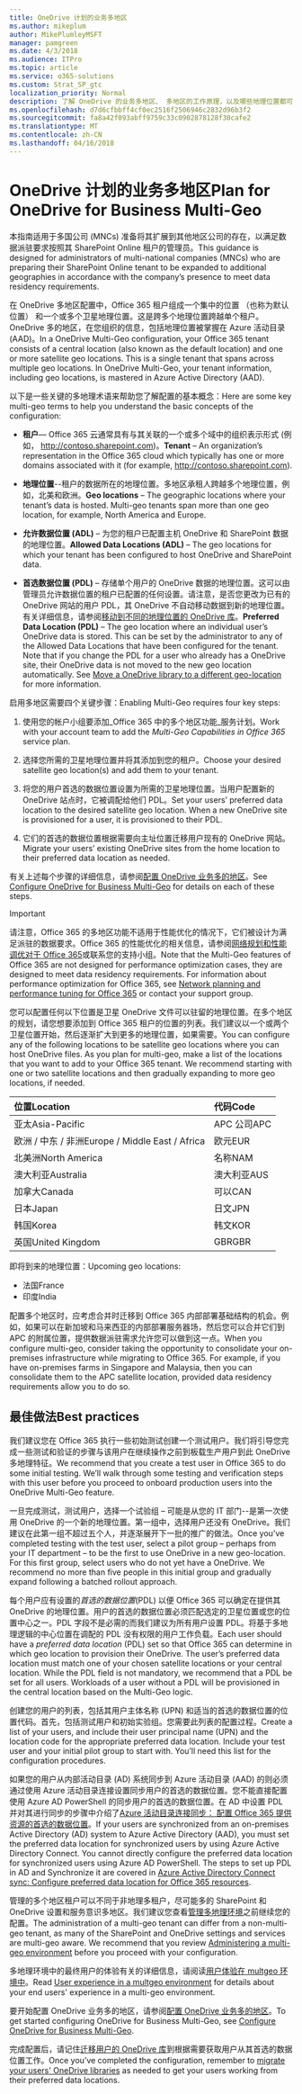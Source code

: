 ```yaml
---
title: OneDrive 计划的业务多地区
ms.author: mikeplum
author: MikePlumleyMSFT
manager: pamgreen
ms.date: 4/3/2018
ms.audience: ITPro
ms.topic: article
ms.service: o365-solutions
ms.custom: Strat_SP_gtc
localization_priority: Normal
description: 了解 OneDrive 的业务多地区、 多地区的工作原理，以及哪些地理位置都可用于数据存储。
ms.openlocfilehash: d7d6cfbbff4cf0ec2516f2506946c2832d96b3f2
ms.sourcegitcommit: fa8a42f093abff9759c33c0902878128f30cafe2
ms.translationtype: MT
ms.contentlocale: zh-CN
ms.lasthandoff: 04/16/2018
---
```

# <a name="plan-for-onedrive-for-business-multi-geo"></a><span data-ttu-id="d57b8-103">OneDrive 计划的业务多地区</span><span class="sxs-lookup"><span data-stu-id="d57b8-103">Plan for OneDrive for Business Multi-Geo</span></span>

<span data-ttu-id="d57b8-104">本指南适用于多国公司 (MNCs) 准备将其扩展到其他地区公司的存在，以满足数据派驻要求按照其 SharePoint Online 租户的管理员。</span><span class="sxs-lookup"><span data-stu-id="d57b8-104">This guidance is designed for administrators of multi-national companies (MNCs) who are preparing their SharePoint Online tenant to be expanded to additional geographies in accordance with the company’s presence to meet data residency requirements.</span></span>

<span data-ttu-id="d57b8-p101">在 OneDrive 多地区配置中，Office 365 租户组成一个集中的位置 （也称为默认位置） 和一个或多个卫星地理位置。这是跨多个地理位置跨越单个租户。OneDrive 多的地区，在您组织的信息，包括地理位置被掌握在 Azure 活动目录 (AAD)。</span><span class="sxs-lookup"><span data-stu-id="d57b8-p101">In a OneDrive Multi-Geo configuration, your Office 365 tenant consists of a central location (also known as the default location) and one or more satellite geo locations. This is a single tenant that spans across multiple geo locations. In OneDrive Multi-Geo, your tenant information, including geo locations, is mastered in Azure Active Directory (AAD).</span></span> 

<span data-ttu-id="d57b8-108">以下是一些关键的多地理术语来帮助您了解配置的基本概念：</span><span class="sxs-lookup"><span data-stu-id="d57b8-108">Here are some key multi-geo terms to help you understand the basic concepts of the configuration:</span></span>

-   <span data-ttu-id="d57b8-109">**租户**— Office 365 云通常具有与其关联的一个或多个域中的组织表示形式 (例如， http://contoso.sharepoint.com)。</span><span class="sxs-lookup"><span data-stu-id="d57b8-109">**Tenant** – An organization’s representation in the Office 365 cloud which typically has one or more domains associated with it (for example, http://contoso.sharepoint.com).</span></span> 

-   <span data-ttu-id="d57b8-p102">**地理位置**--租户的数据所在的地理位置。多地区承租人跨越多个地理位置，例如，北美和欧洲。</span><span class="sxs-lookup"><span data-stu-id="d57b8-p102">**Geo locations** – The geographic locations where your tenant’s data is hosted. Multi-geo tenants span more than one geo location, for example, North America and Europe.</span></span>

-   <span data-ttu-id="d57b8-112">**允许数据位置 (ADL)** – 为您的租户已配置主机 OneDrive 和 SharePoint 数据的地理位置。</span><span class="sxs-lookup"><span data-stu-id="d57b8-112">**Allowed Data Locations (ADL)** – The geo locations for which your tenant has been configured to host OneDrive and SharePoint data.</span></span>

-   <span data-ttu-id="d57b8-p103">**首选数据位置 (PDL)** – 存储单个用户的 OneDrive 数据的地理位置。这可以由管理员允许数据位置的租户已配置的任何设置。请注意，是否您更改为已有的 OneDrive 网站的用户 PDL，其 OneDrive 不自动移动数据到新的地理位置。有关详细信息，请参阅[移动到不同的地理位置的 OneDrive 库](move-onedrive-between-geo-locations.md)。</span><span class="sxs-lookup"><span data-stu-id="d57b8-p103">**Preferred Data Location (PDL)** – The geo location where an individual user’s OneDrive data is stored. This can be set by the administrator to any of the Allowed Data Locations that have been configured for the tenant. Note that if you change the PDL for a user who already has a OneDrive site, their OneDrive data is not moved to the new geo location automatically. See [Move a OneDrive library to a different geo-location](move-onedrive-between-geo-locations.md) for more information.</span></span>

<span data-ttu-id="d57b8-117">启用多地区需要四个关键步骤：</span><span class="sxs-lookup"><span data-stu-id="d57b8-117">Enabling Multi-Geo requires four key steps:</span></span>

1.  <span data-ttu-id="d57b8-118">使用您的帐户小组要添加_Office 365 中的多个地区功能_服务计划。</span><span class="sxs-lookup"><span data-stu-id="d57b8-118">Work with your account team to add the _Multi-Geo Capabilities in Office 365_ service plan.</span></span>

2.  <span data-ttu-id="d57b8-119">选择您所需的卫星地理位置并将其添加到您的租户。</span><span class="sxs-lookup"><span data-stu-id="d57b8-119">Choose your desired satellite geo location(s) and add them to your tenant.</span></span>

3.  <span data-ttu-id="d57b8-p104">将您的用户首选的数据位置设置为所需的卫星地理位置。当用户配置新的 OneDrive 站点时，它被调配给他们 PDL。</span><span class="sxs-lookup"><span data-stu-id="d57b8-p104">Set your users’ preferred data location to the desired satellite geo location. When a new OneDrive site is provisioned for a user, it is provisioned to their PDL.</span></span>

4.  <span data-ttu-id="d57b8-122">它们的首选的数据位置根据需要向主址位置迁移用户现有的 OneDrive 网站。</span><span class="sxs-lookup"><span data-stu-id="d57b8-122">Migrate your users’ existing OneDrive sites from the home location to their preferred data location as needed.</span></span>

<span data-ttu-id="d57b8-123">有关上述每个步骤的详细信息，请参阅[配置 OneDrive 业务多的地区](multi-geo-tenant-configuration.md)。</span><span class="sxs-lookup"><span data-stu-id="d57b8-123">See [Configure OneDrive for Business Multi-Geo](multi-geo-tenant-configuration.md) for details on each of these steps.</span></span>

> [!IMPORTANT]
> <span data-ttu-id="d57b8-p105">请注意，Office 365 的多地区功能不适用于性能优化的情况下，它们被设计为满足派驻的数据要求。Office 365 的性能优化的相关信息，请参阅[网络规划和性能调优对于 Office 365](https://support.office.com/article/e5f1228c-da3c-4654-bf16-d163daee8848)或联系您的支持小组。</span><span class="sxs-lookup"><span data-stu-id="d57b8-p105">Note that the Multi-Geo features of Office 365 are not designed for performance optimization cases, they are designed to meet data residency requirements. For information about performance optimization for Office 365, see [Network planning and performance tuning for Office 365](https://support.office.com/article/e5f1228c-da3c-4654-bf16-d163daee8848) or contact your support group.</span></span>

<span data-ttu-id="d57b8-p106">您可以配置任何以下位置是卫星 OneDrive 文件可以驻留的地理位置。在多个地区的规划，请您想要添加到 Office 365 租户的位置的列表。我们建议以一个或两个卫星位置开始，然后逐渐扩大到更多的地理位置，如果需要。</span><span class="sxs-lookup"><span data-stu-id="d57b8-p106">You can configure any of the following locations to be satellite geo locations where you can host OneDrive files. As you plan for multi-geo, make a list of the locations that you want to add to your Office 365 tenant. We recommend starting with one or two satellite locations and then gradually expanding to more geo locations, if needed.</span></span>

<table>
<thead>
<tr class="header">
<th align="left"><span data-ttu-id="d57b8-129"><strong>位置</strong></span><span class="sxs-lookup"><span data-stu-id="d57b8-129"><strong>Location</strong></span></span></th>
<th align="left"><span data-ttu-id="d57b8-130"><strong>代码</strong></span><span class="sxs-lookup"><span data-stu-id="d57b8-130"><strong>Code</strong></span></span></th>
</tr>
</thead>
<tbody>
<tr class="odd">
<td align="left"><span data-ttu-id="d57b8-131">亚太</span><span class="sxs-lookup"><span data-stu-id="d57b8-131">Asia-Pacific</span></span></td>
<td align="left"><span data-ttu-id="d57b8-132">APC 公司</span><span class="sxs-lookup"><span data-stu-id="d57b8-132">APC</span></span></td>
</tr>
<tr class="even">
<td align="left"><span data-ttu-id="d57b8-133">欧洲 / 中东 / 非洲</span><span class="sxs-lookup"><span data-stu-id="d57b8-133">Europe / Middle East / Africa</span></span></td>
<td align="left"><span data-ttu-id="d57b8-134">欧元</span><span class="sxs-lookup"><span data-stu-id="d57b8-134">EUR</span></span></td>
</tr>
<tr class="odd">
<td align="left"><span data-ttu-id="d57b8-135">北美洲</span><span class="sxs-lookup"><span data-stu-id="d57b8-135">North America</span></span></td>
<td align="left"><span data-ttu-id="d57b8-136">名称</span><span class="sxs-lookup"><span data-stu-id="d57b8-136">NAM</span></span></td>
</tr>
<tr class="even">
<td align="left"><span data-ttu-id="d57b8-137">澳大利亚</span><span class="sxs-lookup"><span data-stu-id="d57b8-137">Australia</span></span></td>
<td align="left"><span data-ttu-id="d57b8-138">澳大利亚</span><span class="sxs-lookup"><span data-stu-id="d57b8-138">AUS</span></span></td>
</tr>
<tr class="odd">
<td align="left"><span data-ttu-id="d57b8-139">加拿大</span><span class="sxs-lookup"><span data-stu-id="d57b8-139">Canada</span></span></td>
<td align="left"><span data-ttu-id="d57b8-140">可以</span><span class="sxs-lookup"><span data-stu-id="d57b8-140">CAN</span></span></td>
</tr>
<tr class="odd">
<td align="left"><span data-ttu-id="d57b8-141">日本</span><span class="sxs-lookup"><span data-stu-id="d57b8-141">Japan</span></span></td>
<td align="left"><span data-ttu-id="d57b8-142">日文</span><span class="sxs-lookup"><span data-stu-id="d57b8-142">JPN</span></span></td>
</tr>
<tr class="even">
<td align="left"><span data-ttu-id="d57b8-143">韩国</span><span class="sxs-lookup"><span data-stu-id="d57b8-143">Korea</span></span></td>
<td align="left"><span data-ttu-id="d57b8-144">韩文</span><span class="sxs-lookup"><span data-stu-id="d57b8-144">KOR</span></span></td>
</tr>
<tr class="odd">
<td align="left"><span data-ttu-id="d57b8-145">英国</span><span class="sxs-lookup"><span data-stu-id="d57b8-145">United Kingdom</span></span></td>
<td align="left"><span data-ttu-id="d57b8-146">GBR</span><span class="sxs-lookup"><span data-stu-id="d57b8-146">GBR</span></span></td>
</tr>
</tbody>
</table>

<span data-ttu-id="d57b8-147">即将到来的地理位置：</span><span class="sxs-lookup"><span data-stu-id="d57b8-147">Upcoming geo locations:</span></span>
  
- <span data-ttu-id="d57b8-148">法国</span><span class="sxs-lookup"><span data-stu-id="d57b8-148">France</span></span>
- <span data-ttu-id="d57b8-149">印度</span><span class="sxs-lookup"><span data-stu-id="d57b8-149">India</span></span>

<span data-ttu-id="d57b8-p107">配置多个地区时，应考虑合并时迁移到 Office 365 内部部署基础结构的机会。例如，如果可以在新加坡和马来西亚的内部部署服务器场，然后您可以合并它们到 APC 的附属位置，提供数据派驻需求允许您可以做到这一点。</span><span class="sxs-lookup"><span data-stu-id="d57b8-p107">When you configure multi-geo, consider taking the opportunity to consolidate your on-premises infrastructure while migrating to Office 365. For example, if you have on-premises farms in Singapore and Malaysia, then you can consolidate them to the APC satellite location, provided data residency requirements allow you to do so.</span></span>

## <a name="best-practices"></a><span data-ttu-id="d57b8-152">最佳做法</span><span class="sxs-lookup"><span data-stu-id="d57b8-152">Best practices</span></span>

<span data-ttu-id="d57b8-p108">我们建议您在 Office 365 执行一些初始测试创建一个测试用户。我们将引导您完成一些测试和验证的步骤与该用户在继续操作之前到板载生产用户到此 OneDrive 多地理特征。</span><span class="sxs-lookup"><span data-stu-id="d57b8-p108">We recommend that you create a test user in Office 365 to do some initial testing. We’ll walk through some testing and verification steps with this user before you proceed to onboard production users into the OneDrive Multi-Geo feature.</span></span>

<span data-ttu-id="d57b8-p109">一旦完成测试，测试用户，选择一个试验组 – 可能是从您的 IT 部门--是第一次使用 OneDrive 的一个新的地理位置。第一组中，选择用户还没有 OneDrive。我们建议在此第一组不超过五个人，并逐渐展开下一批的推广的做法。</span><span class="sxs-lookup"><span data-stu-id="d57b8-p109">Once you’ve completed testing with the test user, select a pilot group – perhaps from your IT department – to be the first to use OneDrive in a new geo-location. For this first group, select users who do not yet have a OneDrive. We recommend no more than five people in this initial group and gradually expand following a batched rollout approach.</span></span>

<span data-ttu-id="d57b8-p110">每个用户应有设置的*首选的数据位置*(PDL) 以便 Office 365 可以确定在提供其 OneDrive 的地理位置。用户的首选的数据位置必须匹配选定的卫星位置或您的位置中心之一。PDL 字段不是必需的而我们建议为所有用户设置 PDL。将基于多地理逻辑的中心位置在调配的 PDL 没有权限的用户工作负载。</span><span class="sxs-lookup"><span data-stu-id="d57b8-p110">Each user should have a *preferred data location* (PDL) set so that Office 365 can determine in which geo location to provision their OneDrive. The user’s preferred data location must match one of your chosen satellite locations or your central location. While the PDL field is not mandatory, we recommend that a PDL be set for all users. Workloads of a user without a PDL will be provisioned in the central location based on the Multi-Geo logic.</span></span>   

<span data-ttu-id="d57b8-p111">创建您的用户的列表，包括其用户主体名称 (UPN) 和适当的首选的数据位置的位置代码。首先，包括测试用户和初始实验组。您需要此列表的配置过程。</span><span class="sxs-lookup"><span data-stu-id="d57b8-p111">Create a list of your users, and include their user principal name (UPN) and the location code for the appropriate preferred data location. Include your test user and your initial pilot group to start with. You’ll need this list for the configuration procedures.</span></span>

<span data-ttu-id="d57b8-p112">如果您的用户从内部活动目录 (AD) 系统同步到 Azure 活动目录 (AAD) 的则必须通过使用 Azure 活动目录连接设置同步用户的首选的数据位置。您不能直接配置使用 Azure AD PowerShell 的同步用户的首选的数据位置。在 AD 中设置 PDL 并对其进行同步的步骤中介绍了[Azure 活动目录连接同步： 配置 Office 365 提供资源的首选的数据位置](https://docs.microsoft.com/en-us/azure/active-directory/connect/active-directory-aadconnectsync-feature-preferreddatalocation)。</span><span class="sxs-lookup"><span data-stu-id="d57b8-p112">If your users are synchronized from an on-premises Active Directory (AD) system to Azure Active Directory (AAD), you must set the preferred data location for synchronized users by using Azure Active Directory Connect. You cannot directly configure the preferred data location for synchronized users using Azure AD PowerShell. The steps to set up PDL in AD and Synchronize it are covered in [Azure Active Directory Connect sync: Configure preferred data location for Office 365 resources](https://docs.microsoft.com/en-us/azure/active-directory/connect/active-directory-aadconnectsync-feature-preferreddatalocation).</span></span>

<span data-ttu-id="d57b8-p113">管理的多个地区租户可以不同于非地理多租户，尽可能多的 SharePoint 和 OneDrive 设置和服务意识多地区。我们建议您查看[管理多地理环境](administering-a-multi-geo-environment.md)之前继续您的配置。</span><span class="sxs-lookup"><span data-stu-id="d57b8-p113">The administration of a multi-geo tenant can differ from a non-multi-geo tenant, as many of the SharePoint and OneDrive settings and services are multi-geo aware. We recommend that you review [Administering a multi-geo environment](administering-a-multi-geo-environment.md) before you proceed with your configuration.</span></span>

<span data-ttu-id="d57b8-170">多地理环境中的最终用户的体验有关的详细信息，请阅读[用户体验在 multgeo 环境中](multi-geo-user-experience.md)。</span><span class="sxs-lookup"><span data-stu-id="d57b8-170">Read [User experience in a multgeo environment](multi-geo-user-experience.md) for details about your end users' experience in a multi-geo environment.</span></span>

<span data-ttu-id="d57b8-171">要开始配置 OneDrive 业务多的地区，请参阅[配置 OneDrive 业务多的地区](multi-geo-tenant-configuration.md)。</span><span class="sxs-lookup"><span data-stu-id="d57b8-171">To get started configuring OneDrive for Business Multi-Geo, see [Configure OneDrive for Business Multi-Geo](multi-geo-tenant-configuration.md).</span></span>

<span data-ttu-id="d57b8-172">完成配置后，请记住[迁移用户的 OneDrive 库](move-onedrive-between-geo-locations.md)到根据需要获取用户从其首选的数据位置工作。</span><span class="sxs-lookup"><span data-stu-id="d57b8-172">Once you’ve completed the configuration, remember to [migrate your users' OneDrive libraries](move-onedrive-between-geo-locations.md) as needed to get your users working from their preferred data locations.</span></span>

